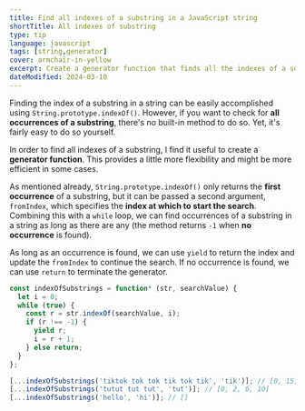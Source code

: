 ```yaml
---
title: Find all indexes of a substring in a JavaScript string
shortTitle: All indexes of substring
type: tip
language: javascript
tags: [string,generator]
cover: armchair-in-yellow
excerpt: Create a generator function that finds all the indexes of a substring in a given string.
dateModified: 2024-03-10
---
```


Finding the index of a substring in a string can be easily accomplished using `String.prototype.indexOf()`. However, if you want to check for **all occurrences of a substring**, there's no built-in method to do so. Yet, it's fairly easy to do so yourself.

In order to find all indexes of a substring, I find it useful to create a **generator function**. This provides a little more flexibility and might be more efficient in some cases.

As mentioned already, `String.prototype.indexOf()` only returns the **first occurrence** of a substring, but it can be passed a second argument, `fromIndex`, which specifies the **index at which to start the search**. Combining this with a `while` loop, we can find occurrences of a substring in a string as long as there are any (the method returns `-1` when **no occurrence** is found).

As long as an occurrence is found, we can use `yield` to return the index and update the `fromIndex` to continue the search. If no occurrence is found, we can use `return` to terminate the generator.

```js
const indexOfSubstrings = function* (str, searchValue) {
  let i = 0;
  while (true) {
    const r = str.indexOf(searchValue, i);
    if (r !== -1) {
      yield r;
      i = r + 1;
    } else return;
  }
};

[...indexOfSubstrings('tiktok tok tok tik tok tik', 'tik')]; // [0, 15, 23]
[...indexOfSubstrings('tutut tut tut', 'tut')]; // [0, 2, 6, 10]
[...indexOfSubstrings('hello', 'hi')]; // []
```
